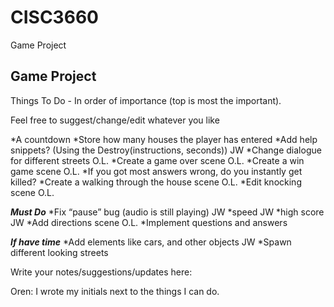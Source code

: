# CISC3660
Game Project

Game Project
-------------------------
Things To Do - In order of importance (top is most the important). 

Feel free to suggest/change/edit whatever you like

*A countdown
*Store how many houses the player has entered
*Add help snippets? (Using the Destroy(instructions, seconds))    JW
*Change dialogue for different streets                            O.L.
*Create a game over scene                                         O.L.
*Create a win game scene                                          O.L.
*If you got most answers wrong, do you instantly get killed?
*Create a walking through the house scene                         O.L.
*Edit knocking scene                                              O.L.


***Must Do***
*Fix “pause” bug (audio is still playing)                         JW
*speed                                                            JW
*high score                                                       JW
*Add directions scene                                             O.L.
*Implement questions and answers  


***If have time***
*Add elements like cars, and other objects                        JW 
*Spawn different looking streets


Write your notes/suggestions/updates here:

Oren: I wrote my initials next to the things I can do. 
